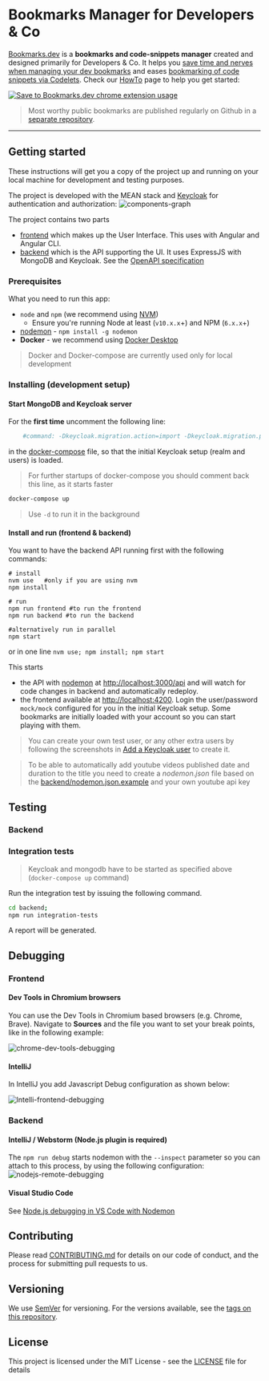 # Bookmarks Manager for Developers & Co
[Bookmarks.dev](https://www.bookmarks.dev) is a **bookmarks and code-snippets manager** created and designed primarily for Developers & Co.
 It helps you [save time and nerves when managing your dev bookmarks](https://dev.to/ama/how-i-manage-my-dev-bookmarks-and-save-time-and-nerves-56ae)
  and eases [bookmarking of code snippets via Codelets](https://dev.to/ama/bookmarking-code-snippets-with-codelets-3d44). Check our
[HowTo](https://www.bookmarks.dev/howto) page to help you get started:
 
 [![Save to Bookmarks.dev chrome extension usage](documentation/gif/save-youtube-video-to-bookmarks.dev.gif)](https://www.bookmarks.dev/howto)

> Most worthy public bookmarks are published regularly on Github in a [separate repository](https://github.com/CodepediaOrg/bookmarks).

***

## Getting started
These instructions will get you a copy of the project up and running on your local machine for development and testing purposes.

The project is developed with the MEAN stack and [Keycloak](http://www.keycloak.org/) for authentication and authorization:
![components-graph](documentation/graphviz/components-graph.png)

The project contains two parts
* [frontend](frontend) which makes up the User Interface. This uses with Angular and Angular CLI.
* [backend](backend) which is the API supporting the UI. It uses ExpressJS with MongoDB and Keycloak. See the [OpenAPI specification](https://www.bookmarks.dev/api/docs)

### Prerequisites
What you need to run this app:
* `node` and `npm` (we recommend using [NVM](https://github.com/creationix/nvm))
  * Ensure you're running Node at least (`v10.x.x`+) and NPM (`6.x.x`+)
* [nodemon](https://nodemon.io/) - `npm install -g nodemon`
* **Docker** - we recommend using [Docker Desktop](https://www.docker.com/products/docker-desktop)

> Docker and Docker-compose are currently used only for local development

### Installing (**development setup**)
#### Start MongoDB and Keycloak server
For the **first time** uncomment the following line:
```yaml
    #command: -Dkeycloak.migration.action=import -Dkeycloak.migration.provider=dir -Dkeycloak.migration.dir=/tmp/keycloak/export-import -Dkeycloak.migration.strategy=IGNORE_EXISTING
```
in the [docker-compose](docker-compose.yml) file, so that the initial Keycloak setup (realm and users) is loaded.

> For further startups of docker-compose you should comment back this line, as it starts faster

```bash
docker-compose up
```
> Use `-d` to run it in the background

#### Install and run (frontend & backend)
You want to have the backend API running first with the following commands:

```shell
# install
nvm use   #only if you are using nvm
npm install

# run
npm run frontend #to run the frontend
npm run backend #to run the backend

#alternatively run in parallel
npm start
```
or in one line `nvm use; npm install; npm start`

This starts
 * the API with [nodemon](http://nodemon.io) at [http://localhost:3000/api](http://localhost:3000/api)
 and will watch for code changes in backend and automatically redeploy.
 * the frontend available at [http://localhost:4200](http://localhost:4200). Login the user/password `mock/mock` configured
  for you in the initial Keycloak setup. Some bookmarks are initially loaded with your account so you can start playing with them. 

> You can create your own test user, or any other extra users by following the screenshots in
> [Add a Keycloak user](documentation/keycloak/add-keycloak-user.md) to create it.

> To be able to automatically add youtube videos published date and duration to the title you need to
create a _nodemon.json_ file based on the [backend/nodemon.json.example](backend/nodemon.json.example) and your own youtube api key

## Testing
### Backend
### Integration tests

> Keycloak and mongodb have to be started as specified above (`docker-compose up` command)

Run the integration test by issuing the following command.

```bash
cd backend;
npm run integration-tests
```

A report will be generated.

## Debugging
### Frontend
#### Dev Tools in Chromium browsers
You can use the Dev Tools in Chromium based browsers (e.g. Chrome, Brave). Navigate to **Sources** and the file you want to set 
your break points, like in the following example:

![chrome-dev-tools-debugging](documentation/debugging/frontend/debug-frontend-chrome-dev-tools.png)

#### IntelliJ
In IntelliJ you add Javascript Debug configuration as shown below:

![Intelli-frontend-debugging](documentation/debugging/frontend/debug-frontend-intellij.png)
 
### Backend
#### IntelliJ / Webstorm (Node.js plugin is required)
The ``npm run debug`` starts nodemon with the `--inspect` parameter so you can attach to this process, by using the following configuration:
![nodejs-remote-debugging](documentation/debugging/backend/attach-to-nodemon-process.png)


#### Visual Studio Code
See [Node.js debugging in VS Code with Nodemon](https://github.com/microsoft/vscode-recipes/tree/master/nodemon)

## Contributing
Please read [CONTRIBUTING.md](CONTRIBUTING.md) for details on our code of conduct, and the process for submitting pull requests to us.

## Versioning
We use [SemVer](http://semver.org/) for versioning. For the versions available, see the [tags on this repository](https://github.com/CodepediaOrg/bookmarks.dev/tags).

## License
This project is licensed under the MIT License - see the [LICENSE](LICENSE) file for details